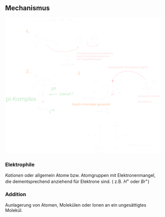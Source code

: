 
## Mechanismus

![../../../misc/Media/Mechanismus der elektrophilen Addition (AE) 2023-11-24 11.55.25.excalidraw](../../../../docs/images/Mechanismus%20der%20elektrophilen%20Addition%20(AE)%202023-11-24%2011.55.25.svg)
### Elektrophile
*Kationen* oder allgemein Atome bzw. Atomgruppen mit Elektronenmangel, die dementsprechend anziehend für Elektrone sind.
( z.B. $H^{+}$ oder $Br^{+}$)

### Addition 
Aunlagerung von Atomen, Molekülen oder Ionen an ein ungesättigtes Molekül.
